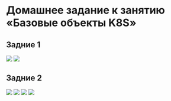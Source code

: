 # Домашнее задание к занятию «Базовые объекты K8S»

## Задние 1
<image src="img/1.png">
<image src="img/2.png">

## Задние 2
<image src="img/3.png">
<image src="img/4.png">
<image src="img/5.png">
<image src="img/6.png">

